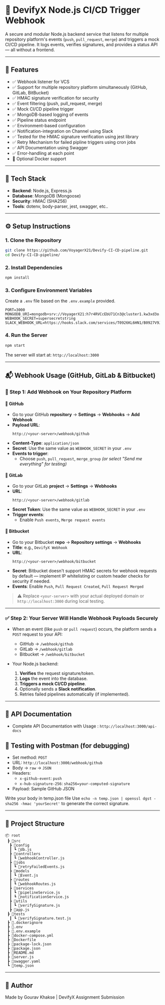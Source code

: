 # 🚀 DevifyX Node.js CI/CD Trigger Webhook

A secure and modular Node.js backend service that listens for multiple repository platform's events (`push`, `pull_request`, `merge`) and triggers a mock CI/CD pipeline. It logs events, verifies signatures, and provides a status API — all without a frontend.

---

## 📌 Features

- ✅ Webhook listener for VCS
- ✅ Support for multiple repository platform simultaneously (GitHub, GitLab, BitBucket)
- ✅ HMAC signature verification for security
- ✅ Event filtering (push, pull_request, merge)
- ✅ Mock CI/CD pipeline trigger
- ✅ MongoDB-based logging of events
- ✅ Pipeline status endpoint
- ✅ Environment-based configuration
- ✅ Notification-integration on Channel using Slack
- ✅ Tested for the HMAC signature verification using jest library
- ✅ Retry Mechanism for failed pipline triggers using cron jobs
- ✅ API Documentation using Swagger
- ✅ Error-handling at each point
- 🐳 Optional Docker support

---

## 🧪 Tech Stack

- **Backend**: Node.js, Express.js
- **Database**: MongoDB (Mongoose)
- **Security**: HMAC (SHA256)
- **Tools**: dotenv, body-parser, jest, swagger, etc..

---

## ⚙️ Setup Instructions

### 1. Clone the Repository
```bash
git clone https://github.com/VoyagerX21/Devify-CI-CD-pipeline.git
cd Devify-CI-CD-pipeline/
```

### 2. Install Dependencies
```bash
npm install
```

### 3. Configure Environment Variables

Create a `.env` file based on the `.env.example` provided.

```env
PORT=3000
MONGODB_URI=mongodb+srv://VoyagerX21:h7r4RVCcEbU71Cn3@cluster1.kw3xd3o.mongodb.net/
WEBHOOK_SECRET=supersecretstring
SLACK_WEBHOOK_URL=https://hooks.slack.com/services/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
```

### 4. Run the Server
```bash
npm start
```

The server will start at: `http://localhost:3000`

---

## 📬 Webhook Usage (GitHub, GitLab & Bitbucket)

### 🔧 Step 1: Add Webhook on Your Repository Platform

#### 📌 GitHub
- Go to your GitHub **repository** → **Settings** → **Webhooks** → **Add Webhook**
- **Payload URL**:  
  ```
  http://<your-server>/webhook/github
  ```
- **Content-Type**: `application/json`
- **Secret**: Use the same value as `WEBHOOK_SECRET` in your `.env`
- **Events to trigger**:  
  - Choose `push`, `pull_request`, `merge_group` *(or select "Send me everything" for testing)*

#### 📌 GitLab
- Go to your GitLab **project** → **Settings** → **Webhooks**
- **URL**:  
  ```
  http://<your-server>/webhook/gitlab
  ```
- **Secret Token**: Use the same value as `WEBHOOK_SECRET` in your `.env`
- **Trigger events**:  
  - Enable `Push events`, `Merge request events`

#### 📌 Bitbucket
- Go to your Bitbucket **repo** → **Repository settings** → **Webhooks**
- **Title**: e.g., `DevifyX Webhook`
- **URL**:  
  ```
  http://<your-server>/webhook/bitbucket
  ```
- **Secret**: Bitbucket doesn't support HMAC secrets for webhook requests by default — implement IP whitelisting or custom header checks for security if needed.
- **Events**: Enable `Push`, `Pull Request Created`, `Pull Request Merged`

> ⚠️ Replace `<your-server>` with your actual deployed domain or `http://localhost:3000` during local testing.

---

### ✅ Step 2: Your Server Will Handle Webhook Payloads Securely

- When an event (like `push` or `pull request`) occurs, the platform sends a `POST` request to your API:
  - GitHub → `/webhook/github`
  - GitLab → `/webhook/gitlab`
  - Bitbucket → `/webhook/bitbucket`
  
- Your Node.js backend:
  1. **Verifies** the request signature/token.
  2. **Logs** the event into the database.
  3. **Triggers a mock CI/CD pipeline**.
  4. Optionally sends a **Slack notification**.
  5. Retries failed pipelines automatically (if implemented).

---

## 📡 API Documentation

- Complete API Documentation with Usage : `http://localhost:3000/api-docs`

## 🧪 Testing with Postman (for debugging)

- Set method: `POST`
- URL: `http://localhost:3000/webhook/github`
- Body → `raw` → `JSON`
- Headers:
  - `x-github-event`: `push`
  - `x-hub-signature-256`: `sha256=your-computed-signature`
- Payload: Sample GitHub JSON

Write your body in temp.json file
Use `echo -n temp.json | openssl dgst -sha256 -hmac 'yourSecret'` to generate the correct signature.

---

## 📁 Project Structure

```
📦 root
 ┣ 📂src
  ┣ 📂config
  ┃ ┗ 📜db.js
  ┣ 📂controllers
  ┃ ┗ 📜webhookController.js
  ┣ 📂jobs
  ┃ ┗ 📜retryFailedEvents.js
  ┣ 📂models
  ┃ ┗ 📜Event.js
  ┣ 📂routes
  ┃ ┗ 📜webhookRoutes.js
  ┣ 📂services
  ┃ ┗ 📜pipelineService.js
  ┃ ┗ 📜notificationService.js
  ┣ 📂utils
  ┃ ┗ 📜verifySignature.js
  ┣ 📜app.js
 ┣ 📂tests
  ┃ ┗ 📜verifySignature.test.js
 ┣ 📜.dockerignore
 ┣ 📜.env
 ┣ 📜.env.example
 ┣ 📜docker-compose.yml
 ┣ 📜Dockerfile
 ┣ 📜package-lock.json
 ┣ 📜package.json
 ┣ 📜README.md
 ┣ 📜server.js
 ┣ 📜swagger.yaml
 ┗ 📜temp.json
```

---

## 🧠 Author

Made by Gourav Khakse | DevifyX Assignment Submission